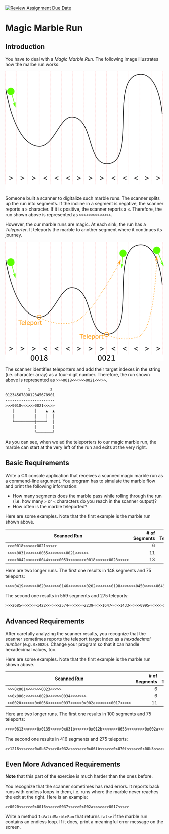 [![Review Assignment Due Date](https://classroom.github.com/assets/deadline-readme-button-24ddc0f5d75046c5622901739e7c5dd533143b0c8e959d652212380cedb1ea36.svg)](https://classroom.github.com/a/LoUfHgXd)
# Magic Marble Run

## Introduction

You have to deal with a *Magic Marble Run*. The following image illustrates how the marbe run works:

![Marble Run](./maze-basic.png)

Someone built a scanner to digitalize such marble runs. The scanner splits up the run into segments. If the incline in a segment is negative, the scanner reports a `>` character. If it is positive, the scanner reports a `<`. Therefore, the run shown above is represented as `>>><<<>>><<<>>`.

However, the our marble runs are magic. At each sink, the run has a *Teleporter*. It teleports the marble to another segment where it continues its journey.

![Magic Marble Run](./maze.png)

The scanner identifies teleporters and add their target indexes in the string (i.e. character array) as a four-digit number. Therefore, the run shown above is represented as `>>>0018<<<>>>0021<<<>>`.

```txt
          1         2
0123456789012345678901
----------------------
>>>0018<<<>>>0021<<<>>
   │         │    ▲  ▲
   │         │    │  │
   └─────────┼────┘  │
             │       │
             └───────┘
```

As you can see, when we ad the teleporters to our magic marble run, the marble can start at the very left of the run and exits at the very right.

## Basic Requirements

Write a C# console application that receives a scanned magic marble run as a commend-line argument. You program has to simulate the marble flow and print the following information:

* How many segments does the marble pass while rolling through the run (i.e. how many `>` or `<` characters do you reach in the scanner output)?
* How often is the marble teleported?

Here are some examples. Note that the first example is the marble run shown above.

| Scanned Run                                              | # of Segments | # of Teleports |
| -------------------------------------------------------- | ------------: | -------------: |
| `>>>0018<<<>>>0021<<<>>`                                 |             6 |              2 |
| `>>>>0031<<<>>>0035<<<<>>>>0021<<>>>>`                   |            11 |              3 |
| `>>>>0042<<>>>>0044<<<>>0053<<<<>>>>0018<<<<>>0028<<<>>` |            13 |              5 |

Here are two longer runs. The first one results in 148 segments and 75 teleports:

```txt
>>>>0419<<<>>>0620<<<<>>0146<<<<>>>>0202<<<<>>>0198<<<>>>>0450<<>>>0643<<<>>>>0045<<<<>>>>0655<<<>>0590<<<<>>>0743<<<>>>0144<<>>>>0028<<<>>>0339<<>>>0356<<<<>>0213<<>>0291<<>>0564<<>>0560<<<<>>0124<<>>>>0395<<<<>>>>0549<<<>>0365<<<>>>0263<<<>>>0401<<<>>>>0182<<<>>>0064<<<>>0282<<>>>0062<<<>>>>0506<<<>>>0108<<>>>0230<<<>>>0043<<>>0688<<<<>>>>0441<<>>>0157<<>>0179<<>>>>0098<<<>>>>0663<<<>>>0336<<<>>>>0623<<<>>0574<<>>>0677<<<<>>>0320<<<<>>>0754<<<>>>0435<<<>>>>0301<<>>>>0250<<<<>>0467<<<<>>>>0410<<<<>>>>0386<<<<>>>0074<<>>>0278<<>>0641<<<<>>0088<<>>>0231<<<>>>>0501<<<<>>0717<<>>>>0018<<<<>>>>0610<<>>>0311<<>>>>0471<<<>>>>0708<<<>>>0522<<>>>>0594<<<>>>0534<<>>>>0481<<<<>>>>0705<<<<>>0260<<<<>>0129<<<>>>>0757<<>>>0368<<<>>0532<<<>>>>0733<<>>0165<<<<>>>
```

The second one results in 559 segments and 275 teleports:

```txt
>>>2685<<<<>>>1422<<<>>>2574<<<>>>>2239<<>>1647<<>>1433<<>>>0995<<>>>>0751<<<<>>>>0816<<>>>0436<<<<>>0646<<>>>0721<<<<>>0609<<<>>>1602<<>>1529<<<>>>>2594<<<>>>>1067<<<>>>>1284<<<<>>>>0368<<>>>>2361<<<<>>>0706<<<>>>1903<<<<>>>>0958<<>>>2101<<>>>>2537<<<>>0472<<>>>>1245<<<<>>>>1170<<<>>1796<<>>1459<<>>>>0784<<<<>>>0284<<<>>0047<<<>>>1874<<<>>>>2041<<<>>1718<<<<>>>0128<<<>>>0339<<>>>>0883<<>>>>2378<<<<>>1758<<<<>>>>2313<<<>>>0594<<<<>>>2553<<<<>>1687<<<>>>0268<<>>>>1423<<<<>>>1462<<>>0536<<<>>>>2077<<<<>>>>0358<<<<>>1213<<>>>2397<<<>>>>0565<<>>>>0445<<>>0455<<<<>>>2120<<<<>>>2457<<>>2223<<<<>>>>0834<<<<>>>>2635<<>>>1842<<<>>>1774<<<<>>>1371<<<<>>>1611<<<>>2488<<>>>1825<<<<>>>>1079<<>>2564<<<<>>>>0680<<<<>>>1884<<<>>0425<<>>0252<<<<>>>>2791<<<<>>>1335<<<>>>>1562<<<<>>>>2232<<<<>>>>1114<<<>>>>1907<<<<>>1794<<<>>>>1539<<>>2765<<<<>>>>0975<<<<>>>0210<<<<>>>>0191<<<>>>2783<<<<>>>0771<<>>1004<<>>>>0814<<<>>>2671<<<>>0966<<>>>2745<<<>>2632<<<<>>>>0869<<<<>>2734<<>>>2201<<>>>0900<<<>>>>0220<<>>>>1976<<>>>1729<<<<>>0312<<<<>>>0274<<>>>1050<<<<>>>>2011<<<<>>>1216<<>>0390<<<<>>2408<<>>1296<<>>>1509<<<<>>0492<<>>2620<<>>>0920<<<<>>0029<<>>>>1853<<>>>0301<<<<>>>>0297<<<<>>1357<<<>>>1036<<<<>>>>0597<<<>>>>1346<<>>>1148<<<>>>>0483<<<<>>>>2088<<<>>>>2140<<>>>1949<<<>>>>2729<<>>1139<<<>>0943<<<>>>1179<<>>>0651<<<>>>2528<<>>>0157<<<>>>0057<<<<>>>>1105<<<<>>0846<<<>>0736<<>>1077<<<>>>>2069<<<>>2171<<>>>>2161<<<>>>0075<<<<>>0514<<>>>>1750<<<<>>1706<<>>>>1657<<>>2261<<<<>>>1815<<<<>>>0625<<<>>0911<<>>>2712<<<<>>>>2656<<<>>>2435<<<<>>1268<<<>>>0738<<<<>>>>1574<<>>>>1680<<<<>>2318<<<>>>>1845<<<>>>2485<<>>1660<<<<>>>>1492<<<<>>>>0109<<<<>>>>2245<<>>>0635<<<>>>>0137<<<<>>>>2213<<<>>2406<<>>0327<<<<>>>0349<<>>>>0857<<<<>>>0090<<>>>>1576<<<<>>>>2500<<<>>0555<<>>>>2032<<<<>>>>1250<<<<>>>1304<<<<>>>2350<<<>>>>1224<<<>>0119<<<>>2754<<<>>>1478<<>>>1543<<<>>1394<<<<>>>0019<<<<>>1816<<<<>>>>0665<<<>>>1930<<>>>>1944<<<<>>>>0667<<<>>>>2334<<<>>2030<<<<>>>0872<<<>>>1121<<<<>>1768<<<<>>>>0223<<>>>>0382<<<>>>>1924<<>>>>2515<<>>>>1586<<<>>>0696<<>>>>1872<<>>1965<<<<>>>0176<<<<>>2290<<>>>>0805<<<>>>>0710<<<<>>>0929<<<>>2172<<<>>>>2602<<<<>>>0414<<<>>>1014<<<<>>>0181<<<>>0896<<>>>>2009<<<>>>2152<<<>>>>0553<<<>>1635<<<<>>>>0155<<<>>0106<<>>1392<<<<>>>>1315<<>>2646<<<>>>2702<<>>>>1514<<<>>>>0378<<>>>>0240<<<>>>>0410<<<<>>>>0781<<<<>>>2271<<<>>>>1184<<<<>>>>2689<<>>>>0078<<<>>>1266<<<>>2443<<>>>>1325<<>>>>1150<<>>1195<<>>1096<<<<>>>1087<<<>>>1034<<>>>2477<<<>>>>1482<<<<>>>>0050<<<>>1017<<<<>>2339<<<<>>>0032<<<>>2059<<<>>>1727<<>>>0523<<>>>>2447<<<>>>1616<<<<>>2587<<>>>1379<<<<>>0578<<>>>>1982<<>>2104<<>>>>0493<<>>>>2524<<>>>>2795<<<>>>2263<<<<>>>2124<<<<>>0526<<<>>>1990<<<<>>>>1402<<<<>>>>2292<<<<>>>>1286<<<<>>>>2192<<<>>>2425<<<<>>>0976<<>>>>1696<<<>>>2381<<<<>>0243<<<<>>>>2582<<>>1443<<<<>>
```

## Advanced Requirements

After carefully analyzing the scanner results, you recognize that the scanner sometimes reports the teleport target index as a *hexadecimal number* (e.g. `0x002b`). Change your program so that it can handle hexadecimal values, too.

Here are some examples. Note that the first example is the marble run shown above.

| Scanned Run                                               | # of Segments | # of Teleports |
| --------------------------------------------------------- | ------------: | -------------: |
| `>>>0x0014<<<>>>0023<<<>>`                                |             6 |              2 |
| `>>0x000c<<<>>>0028<<<<>>0034<<<<>>>`                     |             6 |              3 |
| `>>0020<<>>>>0x0036<<>>>>0037<<>>>0x002a<<<>>>>0017<<<>>` |            11 |              5 |

Here are two longer runs. The first one results in 100 segments and 75 teleports:

```txt
>>>>0613<<>>>>0x0135<<>>>0x031b<<>>>>0x012b<<<<>>>0653<<<<>>>>0x002a<<<>>>>0137<<<>>>0x00ed<<>>>>0829<<<>>>>0x00e8<<<<>>0275<<<>>0513<<<>>>>0022<<>>0462<<<<>>>0364<<<>>>0215<<>>0x01db<<<>>0598<<>>0430<<>>>>0398<<<>>>0x02fc<<>>>0x0184<<<<>>0677<<>>>>0x030e<<>>>0811<<>>>>0x0160<<<<>>>>0815<<<<>>0x02d2<<<>>0195<<<<>>>>0x007d<<<<>>0568<<<>>0127<<<<>>0x00ad<<>>>0x0047<<<<>>>0537<<<>>>0334<<<<>>>>0x029c<<<<>>0265<<>>0647<<>>0412<<>>>0107<<<<>>>>0x00c1<<<<>>>>0x00f7<<<<>>>0x020a<<<>>>>0x0307<<<<>>0x00d2<<>>>>0637<<<>>>>0x011b<<<>>0x0272<<>>>>0x003b<<<<>>0x0052<<<>>0101<<<<>>>0x0013<<>>0x01ee<<<<>>>>0711<<>>>0x002f<<<<>>>0x02f5<<<>>>0584<<>>>>0x02ab<<>>>>0344<<>>0534<<>>>>0x01e1<<<>>>0695<<<<>>>0x0244<<<>>0x0228<<<>>0x02eb<<<<>>>0x01a4<<>>>0x02e0<<>>>0x0092<<>>>>0447<<<<>>>0182<<>>>0x013a<<<<>>0369<<>>>0x009e<<<>>>0x0194<<<<>>
```

The second one results in 416 segments and 275 teleports:

```txt
>>1218<<<>>>>0x0b37<<>>0x032a<<<<>>>0x06fb<<<>>>0x070f<<<<>>0x00b3<<>>>>0x093a<<<>>>0x0022<<>>>1662<<<>>>>0x08ee<<<<>>>>0448<<<>>>>0567<<<>>>>0x057b<<<<>>0917<<>>>>0x04fa<<>>>0x0901<<<>>>>2374<<<<>>0x025c<<>>>>0x0526<<>>>>0x0437<<<<>>>>0193<<>>0x048d<<<>>>>0x0b90<<<<>>>>2627<<>>>0x0040<<>>>>0x0aec<<<>>0x0483<<<<>>>2547<<>>2538<<<<>>>>0x02fa<<<>>0x0bdc<<<<>>0x091e<<<>>>>0x02ee<<<<>>>>1216<<<<>>>>2609<<<>>>2930<<>>>0x0a5a<<>>1623<<<<>>>0x09b6<<<<>>0x01a0<<>>0x017e<<<<>>>>0x0341<<<>>0x068c<<>>>>2325<<<>>1292<<<>>1464<<>>>0x090b<<<<>>0x0681<<<<>>>>0333<<>>>>0153<<<<>>>>0974<<>>>>0x0476<<<<>>2785<<<>>>>0x0734<<<>>>>0x076c<<<<>>>0648<<<>>>>1876<<<>>>0x08b7<<<<>>>2595<<<<>>>0x0726<<<<>>>0346<<<<>>0899<<<>>0x0143<<<>>>0x0831<<<>>>>0x0981<<<>>>>0x0516<<<>>0x008d<<>>1653<<<>>>>2476<<<<>>>1126<<<<>>>0083<<<<>>>0x04a6<<>>>0x0782<<<<>>0x0166<<<<>>>>1305<<<>>>0x04e1<<>>0x07ad<<<<>>>1372<<<<>>>2447<<<>>>>2095<<>>>0279<<<<>>>>1561<<<<>>>0x0b69<<>>0x075e<<>>0x024a<<<>>0x0ab6<<>>>0x0b43<<>>>2464<<>>0x07c8<<>>0872<<>>>0x0605<<<<>>>>2417<<<<>>>0x0663<<>>>0x0106<<<>>>0x02c0<<>>>>2187<<<<>>>0x0852<<<>>>0x05f7<<<>>>>3000<<<>>>0x0ae3<<<<>>0x076e<<>>>>2133<<<<>>>0315<<<<>>>>0x095a<<>>>>0x0454<<<>>0209<<>>>0x00c5<<>>>1085<<<>>>0x071a<<<>>0x0930<<>>2640<<<<>>>>0x01e3<<>>0663<<<<>>>0x05a2<<<>>>>0898<<>>2411<<<<>>>0x0632<<<<>>>0x01bb<<>>>1389<<<<>>>0249<<>>>>1178<<>>0985<<>>0x0420<<>>0x0589<<>>>>0688<<>>0x0b15<<<>>>0046<<<>>>0x0a1e<<>>>>0x02c2<<<<>>>0x0787<<<>>>0291<<<>>>0x069e<<<>>>>1578<<<<>>>0397<<<>>>0x004d<<>>>>1019<<>>>>1937<<<>>2756<<<<>>>0x0313<<<>>>>2271<<>>>2662<<>>>0x06b0<<<<>>>>0x08f7<<<<>>>0772<<<<>>>>0x00a8<<<<>>>0x06f8<<<>>>>0944<<>>2182<<<>>>0x0603<<>>>1798<<<>>0x0a80<<>>>>1861<<<>>>>0x0a88<<<>>>>0x086d<<>>>>0x05e2<<<<>>2169<<>>0x061b<<>>>0x0448<<<<>>0855<<<<>>1486<<<>>>0x064b<<<<>>2754<<<>>1607<<<>>>0x09f9<<<<>>2259<<<>>1755<<>>>0x0af7<<<>>>>2860<<<>>>0501<<<<>>0x0554<<<>>>0656<<<>>>0x02dc<<<<>>>2580<<<<>>>>0x022a<<>>0x07b7<<>>0x0b55<<>>>>1335<<<>>>0240<<<<>>>>0413<<<>>>0x07ea<<>>>>2086<<<>>0x06e7<<<<>>>>0x0241<<<<>>0x03ac<<<>>2241<<<>>0x05af<<<>>2038<<>>>>2070<<<>>2970<<<>>>>0x046b<<>>0x09de<<<<>>0104<<<<>>>2995<<<<>>1741<<>>>0x09d2<<>>>0x01fe<<<<>>>>0x0bc4<<<>>0x03e2<<<>>0x0b0c<<>>0x02d5<<>>>>0x0a7c<<<>>>>2149<<>>>1197<<<<>>0x06d5<<<>>>>2668<<>>>>0x0335<<>>>2911<<<>>2849<<<<>>>1357<<>>>>0009<<>>2387<<<>>>0x04f4<<>>>2711<<<<>>0x0b83<<<>>>>0x007c<<<>>>0x0b29<<<<>>>0x0063<<<>>0x08a0<<<>>>>0022<<>>>0x0896<<<>>1704<<<<>>0x01d0<<<>>0777<<>>0x00e2<<>>>2055<<>>>0886<<<<>>>0x0580<<>>0x09c0<<<>>>>0x0ad5<<>>>0x01a9<<>>0x07e3<<<>>>0x01df<<<<>>2116<<<>>0x05d2<<>>0953<<<<>>>>0x0561<<<>>>>0x0401<<<<>>0x0bd4<<<>>>>1947<<<<>>0x03c5<<>>>>0x0543<<<<>>2282<<<>>0x06b9<<>>>2064<<>>>0x031d<<<<>>>0522<<<>>>>0x034f<<<<>>>>0x07c4<<<>>0681<<<>>1509<<<<>>>0x0595<<>>>2719<<<<>>2220<<<>>2986<<<<>>0x03a1<<<<>>>0592<<<<>>>2937<<<>>>>1004<<<>>2572<<>>>0535<<<<>>>0x07d4<<<<>>0x04ce<<>>>>0x026e<<<>>0519<<<>>>0x0415<<<<>>>>0128<<>>0x0170<<>>0x0737<<<<>>>2472<<>>>0x0114<<>>>0308<<>>>0x04e5<<<>>0628<<<<>>>1061<<<<>>0x0985<<<<>>>>
```

## Even More Advanced Requirements

**Note** that this part of the exercise is much harder than the ones before.

You recognize that the scanner sometimes has read errors. It reports back runs with endless loops in them, i.e. runs where the marble never reaches the exit at the right. Here is an example:

```txt
>>0020<<>>>>0x0016<<>>>>0037<<>>>0x002a<<<>>>>0017<<<>>
```

Write a method `IsValidMarbleRun` that returns `false` if the marble run contains an endless loop. If it does, print a meaningful error message on the screen.
